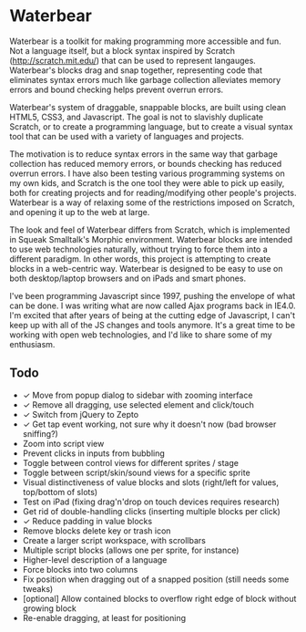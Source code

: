 # Waterbear

Waterbear is a toolkit for making programming more accessible and fun. Not a language itself, but a block syntax inspired by Scratch (http://scratch.mit.edu/) that can be used to represent langauges. Waterbear's blocks drag and snap together, representing code that eliminates syntax errors much like garbage collection alleviates memory errors and bound checking helps prevent overrun errors.

Waterbear's system of draggable, snappable blocks, are built using clean HTML5, CSS3, and Javascript. The goal is not to slavishly duplicate Scratch, or to create a programming language, but to create a visual syntax tool that can be used with a variety of languages and projects.

The motivation is to reduce syntax errors in the same way that garbage collection has reduced memory errors, or bounds checking has reduced overrun errors. I have also been testing various programming systems on my own kids, and Scratch is the one tool they were able to pick up easily, both for creating projects and for reading/modifying other people's projects. Waterbear is a way of relaxing some of the restrictions imposed on Scratch, and opening it up to the web at large.

The look and feel of Waterbear differs from Scratch, which is implemented in Squeak Smalltalk's Morphic environment. Waterbear blocks are intended to use web technologies naturally, without trying to force them into a different paradigm. In other words, this project is attempting to create blocks in a web-centric way. Waterbear is designed to be easy to use on both desktop/laptop browsers and on iPads and smart phones.



I've been programming Javascript since 1997, pushing the envelope of what can be done. I was writing what are now called Ajax programs back in IE4.0. I'm excited that after years of being at the cutting edge of Javascript, I can't keep up with all of the JS changes and tools anymore. It's a great time to be working with open web technologies, and I'd like to share some of my enthusiasm.

## Todo

* ✓ Move from popup dialog to sidebar with zooming interface
* ✓ Remove all dragging, use selected element and click/touch
* ✓ Switch from jQuery to Zepto
* ✓ Get tap event working, not sure why it doesn't now (bad browser sniffing?)
* Zoom into script view
* Prevent clicks in inputs from bubbling
* Toggle between control views for different sprites / stage
* Toggle between script/skin/sound views for a specific sprite
* Visual distinctiveness of value blocks and slots (right/left for values, top/bottom of slots)
* Test on iPad (fixing drag'n'drop on touch devices requires research)
* Get rid of double-handling clicks (inserting multiple blocks per click)
* ✓ Reduce padding in value blocks
* Remove blocks delete key or trash icon
* Create a larger script workspace, with scrollbars
* Multiple script blocks (allows one per sprite, for instance)
* Higher-level description of a language
* Force blocks into two columns
* Fix position when dragging out of a snapped position (still needs some tweaks)
* [optional] Allow contained blocks to overflow right edge of block without growing block
* Re-enable dragging, at least for positioning


